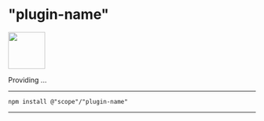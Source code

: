 # "plugin-name"
<!-- TODO: State name -->

<a href="https://rapidjs.org"><img src="https://rapidjs.org/assets/readme-plugin-badge.svg" height="75"></a>
<!--
It must be clearly recognizable in the overall impression that your plug-in, despite using the above badge, represents an independently developed and maintained project, independent from the official rapidJS project.
-->

Providing ...
<!-- TODO: Concisely outline general plug-in purpose -->

---

```
npm install @"scope"/"plugin-name"
```
<!-- TODO: State valid installation reference -->

---

<!-- TODO: Describe correct plug-in usage in detail -->
